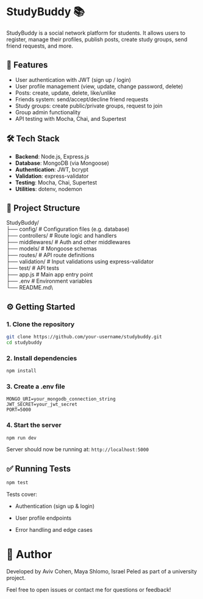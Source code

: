 # StudyBuddy 📚

StudyBuddy is a social network platform for students. It allows users to register, manage their profiles, publish posts, create study groups, send friend requests, and more.

## 🚀 Features

- User authentication with JWT (sign up / login)
- User profile management (view, update, change password, delete)
- Posts: create, update, delete, like/unlike
- Friends system: send/accept/decline friend requests
- Study groups: create public/private groups, request to join
- Group admin functionality
- API testing with Mocha, Chai, and Supertest

## 🛠 Tech Stack

- **Backend**: Node.js, Express.js
- **Database**: MongoDB (via Mongoose)
- **Authentication**: JWT, bcrypt
- **Validation**: express-validator
- **Testing**: Mocha, Chai, Supertest
- **Utilities**: dotenv, nodemon

## 📁 Project Structure

StudyBuddy/\
├── config/ # Configuration files (e.g. database)\
├── controllers/ # Route logic and handlers\
├── middlewares/ # Auth and other middlewares\
├── models/ # Mongoose schemas\
├── routes/ # API route definitions\
├── validation/ # Input validations using express-validator\
├── test/ # API tests\
├── app.js # Main app entry point\
├── .env # Environment variables\
└── README.md\

## ⚙️ Getting Started

### 1. Clone the repository

```bash
git clone https://github.com/your-username/studybuddy.git
cd studybuddy
```

### 2. Install dependencies

```bash
npm install
```

### 3. Create a .env file

```env
MONGO_URI=your_mongodb_connection_string
JWT_SECRET=your_jwt_secret
PORT=5000
```

### 4. Start the server

```bash
npm run dev
```

Server should now be running at: `http://localhost:5000`

## ✅ Running Tests

```bash
npm test
```

Tests cover:

- Authentication (sign up & login)

- User profile endpoints

- Error handling and edge cases

# 👤 Author

Developed by Aviv Cohen, Maya Shlomo, Israel Peled as part of a university project.

Feel free to open issues or contact me for questions or feedback!
